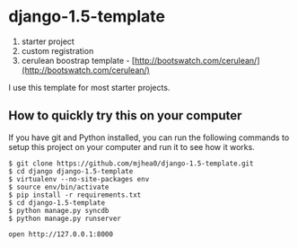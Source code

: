 django-1.5-template
===================

1. starter project
2. custom registration
3. cerulean boostrap template - [http://bootswatch.com/cerulean/](http://bootswatch.com/cerulean/)


I use this template for most starter projects.


How to quickly try this on your computer
------------------------

If you have git and Python installed, you can run the following commands to setup this project on your computer and run it to see how it works.

    $ git clone https://github.com/mjhea0/django-1.5-template.git
    $ cd django django-1.5-template
    $ virtualenv --no-site-packages env
    $ source env/bin/activate
    $ pip install -r requirements.txt
    $ cd django-1.5-template
    $ python manage.py syncdb
    $ python manage.py runserver
    
    open http://127.0.0.1:8000
    

